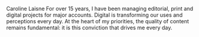 Caroline Laisne
For over 15 years, I have been managing editorial, print and digital projects for major accounts. Digital is transforming our uses and perceptions every day. At the heart of my priorities, the quality of content remains fundamental: it is this conviction that drives me every day.
